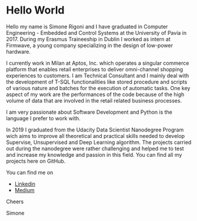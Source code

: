 # Hello World

Hello my name is Simone Rigoni and I have graduated in Computer Engineering - Embedded and Control Systems at the University of Pavia in 2017. During my Erasmus Traineeship in Dublin I worked as intern at Firmwave, a young company specializing in the design of low-power hardware.

I currently work in Milan at Aptos, Inc. which operates a singular commerce platform that enables retail enterprises to deliver omni-channel shopping experiences to customers. I am Technical Consultant and I mainly deal with the development of T-SQL functionalities like stored procedure and scripts of various nature and batches for the execution of automatic tasks. One key aspect of my work are the performances of the code because of the high volume of data that are involved in the retail related business processes. 

I am very passionate about Software Development and Python is the language I prefer to work with.

In 2019 I graduated from the Udacity Data Scientist Nanodegree Program wich aims to improve all theoretical and practical skills needed to develop Supervise, Unsupervised and Deep Learning algorithm. The projects carried out during the nanodegree were rather challenging and helped me to test and increase my knowledge and passion in this field. You can find all my projects here on GitHub.

You can find me on 
 - [Linkedin](www.linkedin.com/in/simone-rigoni-852b40101)
 - [Medium](www.medium.com/@simone.rigoni01)
 
Cheers

Simone

